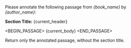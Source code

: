 Please annotate the following passage from *{book_name}* by *{author_name}*:

**Section Title:** {current_header}

<BEGIN_PASSAGE>
{current_body}
<END_PASSAGE>

Return only the annotated passage, without the section title.